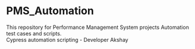 # PMS_Automation
This repository for Performance Management System projects Automation test cases and scripts. <br>
Cypress automation scripting - Developer Akshay

